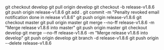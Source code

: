 git checkout develop
git pull origin develop
git checkout -b release-v1.8.6
git push origin release-v1.8.6
git add .
git commit -m "Penalty revoked email notification done in release v1.8.6"
git push origin release-v1.8.6
git checkout master
git pull origin master
git merge --no-ff release-v1.8.6 -m "Merge release v1.8.6 into master"
git push origin master
git checkout develop
git merge --no-ff release-v1.8.6 -m "Merge release v1.8.6 into develop"
git push origin develop
git branch -d release-v1.8.6
git push origin --delete release-v1.8.6
